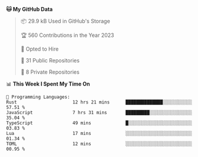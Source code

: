 <!--START_SECTION:waka-->
**🐱 My GitHub Data** 

> 📦 29.9 kB Used in GitHub's Storage 
 > 
> 🏆 560 Contributions in the Year 2023
 > 
> 💼 Opted to Hire
 > 
> 📜 31 Public Repositories 
 > 
> 🔑 8 Private Repositories 
 > 
📊 **This Week I Spent My Time On** 

```text
💬 Programming Languages: 
Rust                     12 hrs 21 mins      ██████████████░░░░░░░░░░░   57.51 % 
JavaScript               7 hrs 31 mins       █████████░░░░░░░░░░░░░░░░   35.04 % 
TypeScript               49 mins             █░░░░░░░░░░░░░░░░░░░░░░░░   03.83 % 
Lua                      17 mins             ░░░░░░░░░░░░░░░░░░░░░░░░░   01.34 % 
TOML                     12 mins             ░░░░░░░░░░░░░░░░░░░░░░░░░   00.95 % 
```


<!--END_SECTION:waka-->
